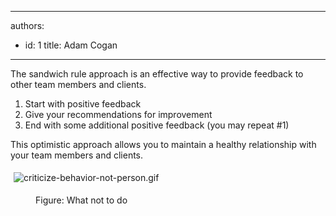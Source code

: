 

---
authors:
  - id: 1
    title: Adam Cogan
---




<span class='intro'> <p>
                    The sandwich rule approach is an effective way to provide feedback to other team
                    members and clients.<br></p> </span>

<ol><li>Start with positive feedback</li><li>Give your recommendations for improvement</li><li>End with some additional positive feedback (you may repeat #1)</li></ol><p> This optimistic approach allows you to maintain a healthy relationship with your team members and clients.</p><p class="ssw15-rteElement-GreyBox">
   <img src="/PublishingImages/criticize-behavior-not-person.gif" alt="criticize-behavior-not-person.gif" style="margin&#58;5px;" />&#160;</p>
<dd class="ssw15-rteElement-FigureNormal">Figure&#58; What not to do​​​​<br></dd><br>


